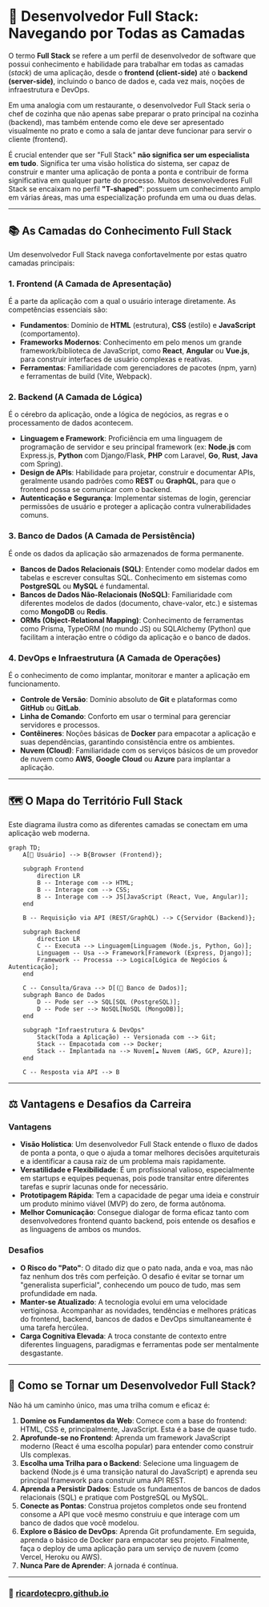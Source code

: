 # 🥞 Desenvolvedor Full Stack: Navegando por Todas as Camadas

O termo **Full Stack** se refere a um perfil de desenvolvedor de software que possui conhecimento e habilidade para trabalhar em todas as camadas (*stack*) de uma aplicação, desde o **frontend (client-side)** até o **backend (server-side)**, incluindo o banco de dados e, cada vez mais, noções de infraestrutura e DevOps.

Em uma analogia com um restaurante, o desenvolvedor Full Stack seria o chef de cozinha que não apenas sabe preparar o prato principal na cozinha (backend), mas também entende como ele deve ser apresentado visualmente no prato e como a sala de jantar deve funcionar para servir o cliente (frontend).

É crucial entender que ser "Full Stack" **não significa ser um especialista em tudo**. Significa ter uma visão holística do sistema, ser capaz de construir e manter uma aplicação de ponta a ponta e contribuir de forma significativa em qualquer parte do processo. Muitos desenvolvedores Full Stack se encaixam no perfil **"T-shaped"**: possuem um conhecimento amplo em várias áreas, mas uma especialização profunda em uma ou duas delas.

-----

## 📚 As Camadas do Conhecimento Full Stack

Um desenvolvedor Full Stack navega confortavelmente por estas quatro camadas principais:

### 1\. Frontend (A Camada de Apresentação)

É a parte da aplicação com a qual o usuário interage diretamente. As competências essenciais são:

  - **Fundamentos**: Domínio de **HTML** (estrutura), **CSS** (estilo) e **JavaScript** (comportamento).
  - **Frameworks Modernos**: Conhecimento em pelo menos um grande framework/biblioteca de JavaScript, como **React**, **Angular** ou **Vue.js**, para construir interfaces de usuário complexas e reativas.
  - **Ferramentas**: Familiaridade com gerenciadores de pacotes (npm, yarn) e ferramentas de build (Vite, Webpack).

### 2\. Backend (A Camada de Lógica)

É o cérebro da aplicação, onde a lógica de negócios, as regras e o processamento de dados acontecem.

  - **Linguagem e Framework**: Proficiência em uma linguagem de programação de servidor e seu principal framework (ex: **Node.js** com Express.js, **Python** com Django/Flask, **PHP** com Laravel, **Go**, **Rust**, **Java** com Spring).
  - **Design de APIs**: Habilidade para projetar, construir e documentar APIs, geralmente usando padrões como **REST** ou **GraphQL**, para que o frontend possa se comunicar com o backend.
  - **Autenticação e Segurança**: Implementar sistemas de login, gerenciar permissões de usuário e proteger a aplicação contra vulnerabilidades comuns.

### 3\. Banco de Dados (A Camada de Persistência)

É onde os dados da aplicação são armazenados de forma permanente.

  - **Bancos de Dados Relacionais (SQL)**: Entender como modelar dados em tabelas e escrever consultas SQL. Conhecimento em sistemas como **PostgreSQL** ou **MySQL** é fundamental.
  - **Bancos de Dados Não-Relacionais (NoSQL)**: Familiaridade com diferentes modelos de dados (documento, chave-valor, etc.) e sistemas como **MongoDB** ou **Redis**.
  - **ORMs (Object-Relational Mapping)**: Conhecimento de ferramentas como Prisma, TypeORM (no mundo JS) ou SQLAlchemy (Python) que facilitam a interação entre o código da aplicação e o banco de dados.

### 4\. DevOps e Infraestrutura (A Camada de Operações)

É o conhecimento de como implantar, monitorar e manter a aplicação em funcionamento.

  - **Controle de Versão**: Domínio absoluto de **Git** e plataformas como **GitHub** ou **GitLab**.
  - **Linha de Comando**: Conforto em usar o terminal para gerenciar servidores e processos.
  - **Contêineres**: Noções básicas de **Docker** para empacotar a aplicação e suas dependências, garantindo consistência entre os ambientes.
  - **Nuvem (Cloud)**: Familiaridade com os serviços básicos de um provedor de nuvem como **AWS**, **Google Cloud** ou **Azure** para implantar a aplicação.

-----

## 🗺️ O Mapa do Território Full Stack

Este diagrama ilustra como as diferentes camadas se conectam em uma aplicação web moderna.

```mermaid
graph TD;
    A[👤 Usuário] --> B{Browser (Frontend)};
    
    subgraph Frontend
        direction LR
        B -- Interage com --> HTML;
        B -- Interage com --> CSS;
        B -- Interage com --> JS[JavaScript (React, Vue, Angular)];
    end

    B -- Requisição via API (REST/GraphQL) --> C{Servidor (Backend)};
    
    subgraph Backend
        direction LR
        C -- Executa --> Linguagem[Linguagem (Node.js, Python, Go)];
        Linguagem -- Usa --> Framework[Framework (Express, Django)];
        Framework -- Processa --> Logica[Lógica de Negócios & Autenticação];
    end

    C -- Consulta/Grava --> D[(💾 Banco de Dados)];
    subgraph Banco de Dados
        D -- Pode ser --> SQL[SQL (PostgreSQL)];
        D -- Pode ser --> NoSQL[NoSQL (MongoDB)];
    end

    subgraph "Infraestrutura & DevOps"
        Stack(Toda a Aplicação) -- Versionada com --> Git;
        Stack -- Empacotada com --> Docker;
        Stack -- Implantada na --> Nuvem[☁️ Nuvem (AWS, GCP, Azure)];
    end

    C -- Resposta via API --> B
```

-----

## ⚖️ Vantagens e Desafios da Carreira

### Vantagens

  - **Visão Holística**: Um desenvolvedor Full Stack entende o fluxo de dados de ponta a ponta, o que o ajuda a tomar melhores decisões arquiteturais e a identificar a causa raiz de um problema mais rapidamente.
  - **Versatilidade e Flexibilidade**: É um profissional valioso, especialmente em startups e equipes pequenas, pois pode transitar entre diferentes tarefas e suprir lacunas onde for necessário.
  - **Prototipagem Rápida**: Tem a capacidade de pegar uma ideia e construir um produto mínimo viável (MVP) do zero, de forma autônoma.
  - **Melhor Comunicação**: Consegue dialogar de forma eficaz tanto com desenvolvedores frontend quanto backend, pois entende os desafios e as linguagens de ambos os mundos.

### Desafios

  - **O Risco do "Pato"**: O ditado diz que o pato nada, anda e voa, mas não faz nenhum dos três com perfeição. O desafio é evitar se tornar um "generalista superficial", conhecendo um pouco de tudo, mas sem profundidade em nada.
  - **Manter-se Atualizado**: A tecnologia evolui em uma velocidade vertiginosa. Acompanhar as novidades, tendências e melhores práticas do frontend, backend, bancos de dados e DevOps simultaneamente é uma tarefa hercúlea.
  - **Carga Cognitiva Elevada**: A troca constante de contexto entre diferentes linguagens, paradigmas e ferramentas pode ser mentalmente desgastante.

-----

## 🚀 Como se Tornar um Desenvolvedor Full Stack?

Não há um caminho único, mas uma trilha comum e eficaz é:

1.  **Domine os Fundamentos da Web**: Comece com a base do frontend: HTML, CSS e, principalmente, JavaScript. Esta é a base de quase tudo.
2.  **Aprofunde-se no Frontend**: Aprenda um framework JavaScript moderno (React é uma escolha popular) para entender como construir UIs complexas.
3.  **Escolha uma Trilha para o Backend**: Selecione uma linguagem de backend (Node.js é uma transição natural do JavaScript) e aprenda seu principal framework para construir uma API REST.
4.  **Aprenda a Persistir Dados**: Estude os fundamentos de bancos de dados relacionais (SQL) e pratique com PostgreSQL ou MySQL.
5.  **Conecte as Pontas**: Construa projetos completos onde seu frontend consome a API que você mesmo construiu e que interage com um banco de dados que você modelou.
6.  **Explore o Básico de DevOps**: Aprenda Git profundamente. Em seguida, aprenda o básico de Docker para empacotar seu projeto. Finalmente, faça o deploy de uma aplicação para um serviço de nuvem (como Vercel, Heroku ou AWS).
7.  **Nunca Pare de Aprender**: A jornada é contínua.
---

### 🚀 [ricardotecpro.github.io](https://ricardotecpro.github.io/)

